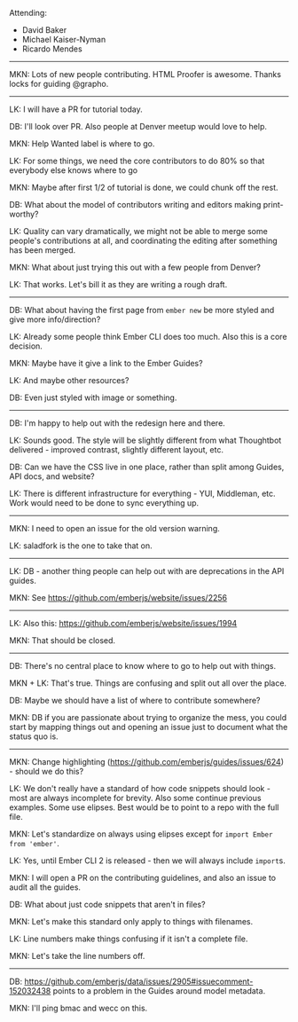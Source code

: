 Attending:

* David Baker
* Michael Kaiser-Nyman
* Ricardo Mendes

---

MKN: Lots of new people contributing. HTML Proofer is awesome. Thanks locks for guiding @grapho.

---

LK: I will have a PR for tutorial today.

DB: I'll look over PR. Also people at Denver meetup would love to help.

MKN: Help Wanted label is where to go.

LK: For some things, we need the core contributors to do 80% so that everybody else knows where to go

MKN: Maybe after first 1/2 of tutorial is done, we could chunk off the rest.

DB: What about the model of contributors writing and editors making print-worthy?

LK: Quality can vary dramatically, we might not be able to merge some people's contributions at all, and coordinating the editing after something has been merged.

MKN: What about just trying this out with a few people from Denver?

LK: That works. Let's bill it as they are writing a rough draft.

---

DB: What about having the first page from `ember new` be more styled and give more info/direction?

LK: Already some people think Ember CLI does too much. Also this is a core decision.

MKN: Maybe have it give a link to the Ember Guides?

LK: And maybe other resources?

DB: Even just styled with image or something.

---

DB: I'm happy to help out with the redesign here and there.

LK: Sounds good. The style will be slightly different from what Thoughtbot delivered - improved contrast, slightly different layout, etc.

DB: Can we have the CSS live in one place, rather than split among Guides, API docs, and website?

LK: There is different infrastructure for everything - YUI, Middleman, etc. Work would need to be done to sync everything up.

---

MKN: I need to open an issue for the old version warning.

LK: saladfork is the one to take that on.

---

LK: DB - another thing people can help out with are deprecations in the API guides.

MKN: See https://github.com/emberjs/website/issues/2256

---

LK: Also this: https://github.com/emberjs/website/issues/1994

MKN: That should be closed.

---

DB: There's no central place to know where to go to help out with things.

MKN + LK: That's true. Things are confusing and split out all over the place.

DB: Maybe we should have a list of where to contribute somewhere?

MKN: DB if you are passionate about trying to organize the mess, you could start by mapping things out and opening an issue just to document what the status quo is.

---

MKN: Change highlighting (https://github.com/emberjs/guides/issues/624) - should we do this?

LK: We don't really have a standard of how code snippets should look - most are always incomplete for brevity.
    Also some continue previous examples. Some use elipses.
    Best would be to point to a repo with the full file.

MKN: Let's standardize on always using elipses except for `import Ember from 'ember'`.

LK: Yes, until Ember CLI 2 is released - then we will always include `import`s.

MKN: I will open a PR on the contributing guidelines, and also an issue to audit all the guides.

DB: What about just code snippets that aren't in files?

MKN: Let's make this standard only apply to things with filenames.

LK: Line numbers make things confusing if it isn't a complete file.

MKN: Let's take the line numbers off.

---

DB: https://github.com/emberjs/data/issues/2905#issuecomment-152032438 points to a problem in the Guides around model metadata.

MKN: I'll ping bmac and wecc on this.
